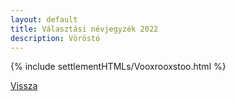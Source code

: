 ```yaml
---
layout: default
title: Választási névjegyzék 2022
description: Vöröstó
---
```


{% include settlementHTMLs/Vooxrooxstoo.html %}

[Vissza](../)